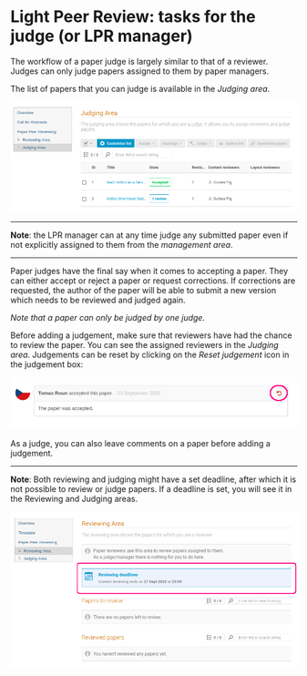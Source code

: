 # Light Peer Review: tasks for the judge (or LPR manager)

The workflow of a paper judge is largely similar to that of a reviewer. Judges can only judge papers assigned to them by paper managers.


The list of papers that you can judge is available in the _Judging area_.

![](img/judging_area.png)

---

**Note**: the LPR manager can at any time judge any submitted paper even if not explicitly assigned to them from the *management area*.

---

Paper judges have the final say when it comes to accepting a paper. They can either accept or reject a paper or request corrections. If corrections are requested,
the author of the paper will be able to submit a new version which needs to be reviewed and judged again.

*Note that a paper can only be judged by one judge.*

Before adding a judgement, make sure that reviewers have had the chance to review the paper. You can see the assigned reviewers in the _Judging area_.
Judgements can be reset by clicking on the _Reset judgement_ icon in the judgement box:

![](img/reset_judgement.png)

As a judge, you can also leave comments on a paper before adding a judgement.

---

**Note**: Both reviewing and judging might have a set deadline, after which it is not possible to review or judge papers. If a deadline is set, you will see it in the Reviewing and Judging areas.

![](img//reviewing_deadline_display.png)
